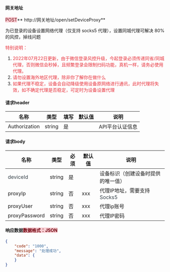 

#### 网关地址
<font style="background:#F8CED3;color:#70000D">POST</font>** http://网关地址/open/setDeviceProxy**

为已登录的设备设置网络代理（仅支持 socks5 代理），设置同城代理可解决 80% 的风控，掉线问题

<font style="color:#E8323C;">特别说明：</font>

1. <font style="color:#E8323C;">2022年07月22日更新，由于微信登录风控升级，今起登录必须传递同省/同城代理，否则微信会秒掉，且频繁登录会限制扫码功能，真机一样，请务必使用代理。</font>
2. <font style="color:#E8323C;">请勿设置海外地区代理，除非你了解你在做什么</font>
3. <font style="color:#E8323C;">如果代理不稳定，设备会自动降级使用设备原网络进行通讯，此时代理将失效，如不确定代理是否稳定，可定时为设备设置代理</font>

#### 请求header
| **名称** | **类型** | **填写** | **默认值** | **说明** |
| --- | --- | --- | --- | --- |
| Authorization | string | 是 |  | API平台认证信息 |


#### 请求body
| **名称** | **类型** | **必须** | **默认值** | **说明** |
| --- | --- | --- | --- | --- |
| <font style="color:#364149;background-color:#FFFFFF;">deviceId</font> | string | 是 |  | 设备标识（创建设备时提供的唯一值） |
| proxyIp | string | 否 | xxx | 代理IP地址，需要支持<font style="color:#364149;">Socks5</font> |
| proxyUser | string | 否 | xxx | 代理ip账号 |
| proxyPassword | string | 否 | xxx | 代理IP密码 |




#### 响应数据<font style="background:#F8CED3;color:#70000D">数据格式：JSON</font>
```json
{
    "code": "1000",
    "message": "处理成功",
    "data": {
    }
}
```


